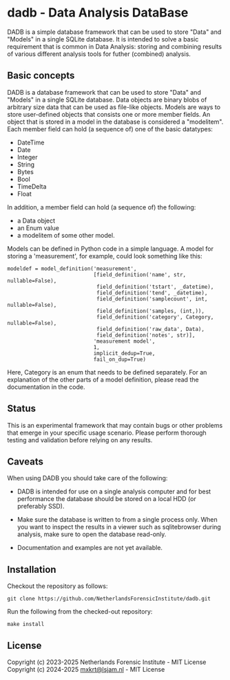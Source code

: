# dadb - Data Analysis DataBase

DADB is a simple database framework that can be used to store "Data" and
"Models" in a single SQLite database. It is intended to solve a basic
requirement that is common in Data Analysis: storing and combining results of
various different analysis tools for futher (combined) analysis.

## Basic concepts

DADB is a database framework that can be used to store "Data" and "Models" in a
single SQLite database. Data objects are binary blobs of arbitrary size data
that can be used as file-like objects. Models are ways to store user-defined
objects that consists one or more member fields. An object that is stored in a
model in the database is considered a "modelitem". Each member field can hold
(a sequence of) one of the basic datatypes:

* DateTime
* Date
* Integer
* String
* Bytes
* Bool
* TimeDelta
* Float

In addition, a member field can hold (a sequence of) the following:

* a Data object
* an Enum value
* a modelitem of some other model.

Models can be defined in Python code in a simple language. A model for storing
a 'measurement', for example, could look something like this:

    modeldef = model_definition('measurement',
                                [field_definition('name', str, nullable=False),
                                 field_definition('tstart', _datetime),
                                 field_definition('tend', _datetime),
                                 field_definition('samplecount', int, nullable=False),
                                 field_definition('samples, (int,)),
                                 field_definition('category', Category, nullable=False),
                                 field_definition('raw_data', Data),
                                 field_definition('notes', str)],
                                'measurement model',
                                1,
                                implicit_dedup=True,
                                fail_on_dup=True)

Here, Category is an enum that needs to be defined separately. For an
explanation of the other parts of a model definition, please read the
documentation in the code.

## Status

This is an experimental framework that may contain bugs or other problems that
emerge in your specific usage scenario. Please perform thorough testing and
validation before relying on any results.

## Caveats

When using DADB you should take care of the following:

* DADB is intended for use on a single analysis computer and for best
  performance the database should be stored on a local HDD (or preferably SSD).

* Make sure the database is written to from a single process only. When you
  want to inspect the results in a viewer such as sqlitebrowser during
  analysis, make sure to open the database read-only.

* Documentation and examples are not yet available.

## Installation

Checkout the repository as follows:

    git clone https://github.com/NetherlandsForensicInstitute/dadb.git

Run the following from the checked-out repository:

    make install

## License

Copyright (c) 2023-2025 Netherlands Forensic Institute - MIT License
Copyright (c) 2024-2025 mxkrt@lsjam.nl - MIT License
